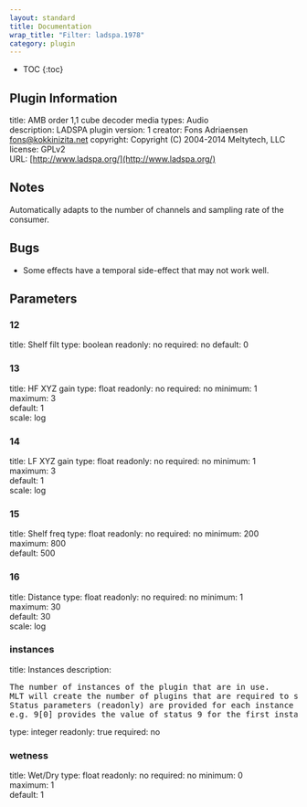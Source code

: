 ```yaml
---
layout: standard
title: Documentation
wrap_title: "Filter: ladspa.1978"
category: plugin
---
```

* TOC
{:toc}

## Plugin Information

title: AMB order 1,1 cube decoder
media types:
Audio  
description: LADSPA plugin
version: 1
creator: Fons Adriaensen <fons@kokkinizita.net>
copyright: Copyright (C) 2004-2014 Meltytech, LLC  
license: GPLv2  
URL: [http://www.ladspa.org/](http://www.ladspa.org/)  

## Notes

Automatically adapts to the number of channels and sampling rate of the consumer.

## Bugs

* Some effects have a temporal side-effect that may not work well.


## Parameters

### 12

title: Shelf filt  type: boolean
readonly: no
required: no
default: 0  

### 13

title: HF XYZ gain  type: float
readonly: no
required: no
minimum: 1  
maximum: 3  
default: 1  
scale: log  

### 14

title: LF XYZ gain  type: float
readonly: no
required: no
minimum: 1  
maximum: 3  
default: 1  
scale: log  

### 15

title: Shelf freq  type: float
readonly: no
required: no
minimum: 200  
maximum: 800  
default: 500  

### 16

title: Distance  type: float
readonly: no
required: no
minimum: 1  
maximum: 30  
default: 30  
scale: log  

### instances

title: Instances  description:
<pre>
The number of instances of the plugin that are in use.
MLT will create the number of plugins that are required to support the number of audio channels.
Status parameters (readonly) are provided for each instance and are accessed by specifying the instance number after the identifier (starting at zero).
e.g. 9[0] provides the value of status 9 for the first instance.
</pre>
type: integer
readonly: true
required: no

### wetness

title: Wet/Dry  type: float
readonly: no
required: no
minimum: 0  
maximum: 1  
default: 1  

